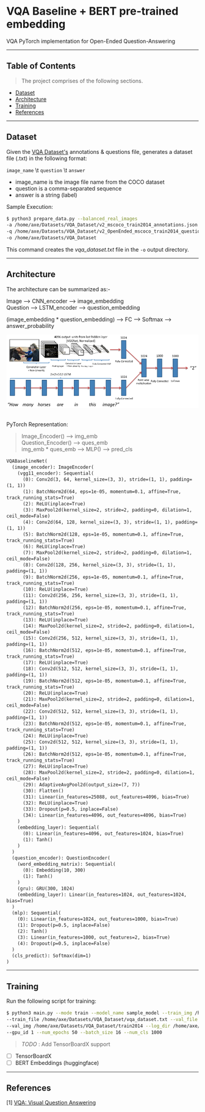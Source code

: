 # VQA Baseline + BERT pre-trained embedding
VQA PyTorch implementation for Open-Ended Question-Answering



---
## Table of Contents

> The project comprises of the following sections.
- [Dataset](#dataset)
- [Architecture](#architecture)
- [Training](#training)
- [References](#references)

---

## Dataset

Given the <a href="https://visualqa.org/download.html">VQA Dataset's</a> 
annotations & questions file, generates a dataset file (.txt) in the following format:

`image_name` \t `question` \t `answer`

- image_name is the image file name from the COCO dataset <br>
- question is a comma-separated sequence <br>
- answer is a string (label) <br>

Sample Execution:

```bash
$ python3 prepare_data.py --balanced_real_images 
-a /home/axe/Datasets/VQA_Dataset/v2_mscoco_train2014_annotations.json 
-q /home/axe/Datasets/VQA_Dataset/v2_OpenEnded_mscoco_train2014_questions.json 
-o /home/axe/Datasets/VQA_Dataset
```

This command creates the <i> vqa_dataset.txt </i> file in the `-o` output directory.

---
## Architecture

The architecture can be summarized as:-

Image --> CNN_encoder --> image_embedding <br>
Question --> LSTM_encoder --> question_embedding <br>

(image_embedding * question_embedding) --> FC --> Softmax --> answer_probability

![Alt text](vqa_baseline_architecture.png?raw=true "Baseline Architecture")

<br>
PyTorch Representation: 

> Image_Encoder() --> img_emb       <br>
  Question_Encoder() --> ques_emb   <br>
  img_emb * ques_emb --> MLP() --> pred_cls

```
VQABaselineNet(
  (image_encoder): ImageEncoder(
    (vgg11_encoder): Sequential(
      (0): Conv2d(3, 64, kernel_size=(3, 3), stride=(1, 1), padding=(1, 1))
      (1): BatchNorm2d(64, eps=1e-05, momentum=0.1, affine=True, track_running_stats=True)
      (2): ReLU(inplace=True)
      (3): MaxPool2d(kernel_size=2, stride=2, padding=0, dilation=1, ceil_mode=False)
      (4): Conv2d(64, 128, kernel_size=(3, 3), stride=(1, 1), padding=(1, 1))
      (5): BatchNorm2d(128, eps=1e-05, momentum=0.1, affine=True, track_running_stats=True)
      (6): ReLU(inplace=True)
      (7): MaxPool2d(kernel_size=2, stride=2, padding=0, dilation=1, ceil_mode=False)
      (8): Conv2d(128, 256, kernel_size=(3, 3), stride=(1, 1), padding=(1, 1))
      (9): BatchNorm2d(256, eps=1e-05, momentum=0.1, affine=True, track_running_stats=True)
      (10): ReLU(inplace=True)
      (11): Conv2d(256, 256, kernel_size=(3, 3), stride=(1, 1), padding=(1, 1))
      (12): BatchNorm2d(256, eps=1e-05, momentum=0.1, affine=True, track_running_stats=True)
      (13): ReLU(inplace=True)
      (14): MaxPool2d(kernel_size=2, stride=2, padding=0, dilation=1, ceil_mode=False)
      (15): Conv2d(256, 512, kernel_size=(3, 3), stride=(1, 1), padding=(1, 1))
      (16): BatchNorm2d(512, eps=1e-05, momentum=0.1, affine=True, track_running_stats=True)
      (17): ReLU(inplace=True)
      (18): Conv2d(512, 512, kernel_size=(3, 3), stride=(1, 1), padding=(1, 1))
      (19): BatchNorm2d(512, eps=1e-05, momentum=0.1, affine=True, track_running_stats=True)
      (20): ReLU(inplace=True)
      (21): MaxPool2d(kernel_size=2, stride=2, padding=0, dilation=1, ceil_mode=False)
      (22): Conv2d(512, 512, kernel_size=(3, 3), stride=(1, 1), padding=(1, 1))
      (23): BatchNorm2d(512, eps=1e-05, momentum=0.1, affine=True, track_running_stats=True)
      (24): ReLU(inplace=True)
      (25): Conv2d(512, 512, kernel_size=(3, 3), stride=(1, 1), padding=(1, 1))
      (26): BatchNorm2d(512, eps=1e-05, momentum=0.1, affine=True, track_running_stats=True)
      (27): ReLU(inplace=True)
      (28): MaxPool2d(kernel_size=2, stride=2, padding=0, dilation=1, ceil_mode=False)
      (29): AdaptiveAvgPool2d(output_size=(7, 7))
      (30): Flatten()
      (31): Linear(in_features=25088, out_features=4096, bias=True)
      (32): ReLU(inplace=True)
      (33): Dropout(p=0.5, inplace=False)
      (34): Linear(in_features=4096, out_features=4096, bias=True)
    )
    (embedding_layer): Sequential(
      (0): Linear(in_features=4096, out_features=1024, bias=True)
      (1): Tanh()
    )
  )
  (question_encoder): QuestionEncoder(
    (word_embedding_matrix): Sequential(
      (0): Embedding(10, 300)
      (1): Tanh()
    )
    (gru): GRU(300, 1024)
    (embedding_layer): Linear(in_features=1024, out_features=1024, bias=True)
  )
  (mlp): Sequential(
    (0): Linear(in_features=1024, out_features=1000, bias=True)
    (1): Dropout(p=0.5, inplace=False)
    (2): Tanh()
    (3): Linear(in_features=1000, out_features=2, bias=True)
    (4): Dropout(p=0.5, inplace=False)
  )
  (cls_predict): Softmax(dim=1)
)

```

---

## Training

Run the following script for training:

```bash
$ python3 main.py --mode train --model_name sample_model --train_img /home/axe/Datasets/VQA_Dataset/train2014 \
--train_file /home/axe/Datasets/VQA_Dataset/vqa_dataset.txt --val_file /home/axe/Projects/VQA_baseline/sample_data.txt \
--val_img /home/axe/Datasets/VQA_Dataset/train2014 --log_dir /home/axe/Projects/VQA_baseline/results_log \
--gpu_id 1 --num_epochs 50 --batch_size 16 --num_cls 1000
```


> *TODO* : Add TensorBoardX support


- [ ] TensorBoardX
- [ ] BERT Embeddings (huggingface)

---

## References
[1]  [VQA: Visual Question Answering](https://arxiv.org/pdf/1505.00468)
